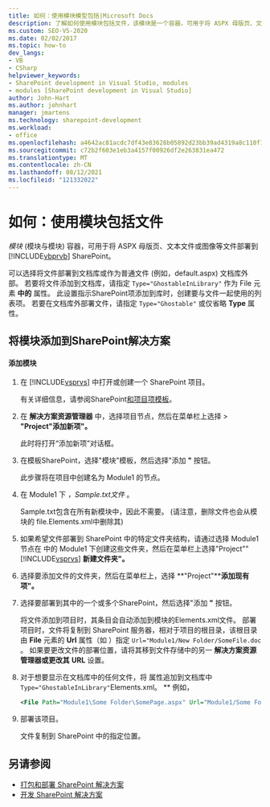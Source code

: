```yaml
---
title: 如何：使用模块模型包括|Microsoft Docs
description: 了解如何使用模块包括文件，该模块是一个容器，可用于将 ASPX 母版页、文本文件或图像等文件部署到SharePoint。
ms.custom: SEO-VS-2020
ms.date: 02/02/2017
ms.topic: how-to
dev_langs:
- VB
- CSharp
helpviewer_keywords:
- SharePoint development in Visual Studio, modules
- modules [SharePoint development in Visual Studio]
author: John-Hart
ms.author: johnhart
manager: jmartens
ms.technology: sharepoint-development
ms.workload:
- office
ms.openlocfilehash: a4642ac81acdc7df43e83628b05892d23bb39ad4319a8c110f1111a0d308f46b
ms.sourcegitcommit: c72b2f603e1eb3a4157f00926df2e263831ea472
ms.translationtype: MT
ms.contentlocale: zh-CN
ms.lasthandoff: 08/12/2021
ms.locfileid: "121332022"
---
```

# <a name="how-to-include-files-by-using-a-module"></a>如何：使用模块包括文件
  *模块* (模块与模块) 容器，可用于将 ASPX 母版页、文本文件或图像等文件部署到 [!INCLUDE[vbprvb](../sharepoint/includes/vbprvb-md.md)] SharePoint。

 可以选择将文件部署到文档库或作为普通文件 (例如，default.aspx) 文档库外部。 若要将文件添加到文档库，请指定 `Type="GhostableInLibrary"` 作为 File 元素 **中的** 属性。 此设置指示SharePoint项添加到库时，创建要与文件一起使用的列表项。 若要在文档库外部署文件，请指定 `Type="Ghostable"` 或仅省略 **Type** 属性。

## <a name="add-a-module-to-a-sharepoint-solution"></a>将模块添加到SharePoint解决方案

#### <a name="to-add-a-module"></a>添加模块

1. 在 [!INCLUDE[vsprvs](../sharepoint/includes/vsprvs-md.md)] 中打开或创建一个 SharePoint 项目。

     有关详细信息，请参阅SharePoint[和项目项模板](../sharepoint/sharepoint-project-and-project-item-templates.md)。

2. 在 **解决方案资源管理器** 中，选择项目节点，然后在菜单栏上选择  >  **"Project"添加新项"。**

     此时将打开“添加新项”对话框。

3. 在模板SharePoint，选择"模块"模板，然后选择"添加 **"** 按钮。

     此步骤将在项目中创建名为 Module1 的节点。

4. 在 Module1 下 *，Sample.txt文件* 。

     Sample.txt包含在所有新模块中，因此不需要。  (请注意，删除文件也会从模块的 file.Elements.xml中删除其) 

5. 如果希望文件部署到 SharePoint 中的特定文件夹结构，请通过选择 Module1 节点在 中的 Module1 下创建这些文件夹，然后在菜单栏上选择"Project"" [!INCLUDE[vsprvs](../sharepoint/includes/vsprvs-md.md)] **新建文件夹"。** 

6. 选择要添加文件的文件夹，然后在菜单栏上，选择 **"Project"****添加现有项"。**

7. 选择要部署到其中的一个或多个SharePoint，然后选择"添加 **"** 按钮。

     将文件添加到项目时，其条目会自动添加到模块的Elements.xml文件。 部署项目时，文件将复制到 SharePoint 服务器，相对于项目的根目录，该根目录由 **File** 元素的 **Url** 属性（如 ）指定 `Url="Module1/New Folder/SomeFile.doc` 。 如果要更改文件的部署位置，请将其移到文件存储中的另一 **解决方案资源管理器或更改其** **URL** 设置。

8. 对于想要显示在文档库中的任何文件，将 属性追加到文档库中 `Type="GhostableInLibrary"`Elements.xml。 ** 例如，

    ```xml
    <File Path="Module1\Some Folder\SomePage.aspx" Url="Module1/Some Folder/SomePage.aspx" Type="GhostableInLibrary" />
    ```

9. 部署该项目。

     文件复制到 SharePoint 中的指定位置。

## <a name="see-also"></a>另请参阅
- [打包和部署 SharePoint 解决方案](../sharepoint/packaging-and-deploying-sharepoint-solutions.md)
- [开发 SharePoint 解决方案](../sharepoint/developing-sharepoint-solutions.md)
